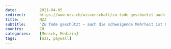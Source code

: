 ```yaml
---
date:          2021-04-05
redirect:      https://www.nzz.ch/wissenschaft/zu-tode-geschuetzt-auch-die-schweigende-mehrheit-ist-corona-muede-ld.1609485
title:         NZZ
subtitle:      'Zu Tode geschützt – auch die schweigende Mehrheit ist Corona-müde'
country:       CH
categories:    [Mensch, Medizin]
tags:          [nzz, paywall]
---
```

